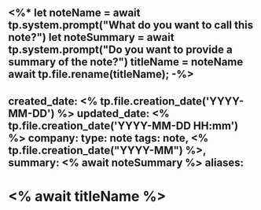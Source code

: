 <%* 
let noteName = await tp.system.prompt("What do you want to call this note?")
let noteSummary = await tp.system.prompt("Do you want to provide a summary of the note?")
titleName = noteName
await tp.file.rename(titleName);
-%>
---
created_date: <% tp.file.creation_date('YYYY-MM-DD') %>
updated_date: <% tp.file.creation_date('YYYY-MM-DD HH:mm') %>
company: 
type: note
tags: note, <% tp.file.creation_date("YYYY-MM") %>,
summary: <% await noteSummary %>
aliases: 
---

# <% await titleName %>
